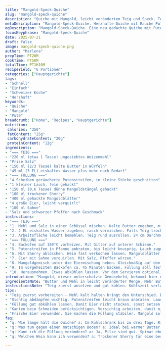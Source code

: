 ```yaml
---
title: "Mangold-Speck-Quiche"
slug: "mangold-speck-quiche"
description: "Quiche mit Mangold, leicht verändertem Teig und Speck. Teig weniger Wasser, mehr Fett. Speck durch geräucherte Putenstreifen ersetzt. Lauch statt Zwiebel. Weißwein durch trockenen Sherry. Zutaten reduziert/erhöht. Dauer variiert. Schrittfolge neu angeordnet. Resultat eine herzhafte Quiche mit neuem Geschmacksschwerpunkt."
metaDescription: "Mangold-Speck-Quiche. Herzhafte Quiche mit Rauche Putenstreifen. Lecker, leicht abgewandelt. Ideal fürs Mittagessen oder Abendessen. Gleich ausprobieren."
ogDescription: "Mangold-Speck-Quiche. Eine neu gedachte Quiche mit Putenstreifen und frischen Zutaten. Ideal für jeden Anlass."
focusKeyphrase: "Mangold-Speck-Quiche"
date: 2025-07-21
draft: false
image: mangold-speck-quiche.png
author: "Marlena"
prepTime: PT20M
cookTime: PT50M
totalTime: PT1H10M
recipeYield: "6 Portionen"
categories: ["Hauptgerichte"]
tags:
- "Schnell"
- "Einfach"
- "Schweizer Küche"
- "Herzhaft"
keywords:
- "Quiche"
- "Mangold"
- "Pute"
breadcrumb: ["Home", "Recipes", "Hauptgerichte"]
nutrition: 
 calories: "350"
 fatContent: "25g"
 carbohydrateContent: "20g"
 proteinContent: "12g"
ingredients:
- "=== TEIG ==="
- "220 ml (etwa 1 Tasse) ungesiebtes Weizenmehl"
- "Prise Salz"
- "150 ml (2/3 Tasse) kalte Butter in Würfeln"
- "45 ml (3 EL) eiskaltes Wasser plus mehr nach Bedarf"
- "=== FÜLLUNG ==="
- "4 Scheiben geräucherte Putenstreifen, in kleine Stücke geschnitten"
- "1 kleiner Lauch, fein gehackt"
- "150 ml (0,6 Tasse) dünne Mangoldstängel gehackt"
- "100 ml trockener Sherry"
- "400 ml gehackte Mangoldblätter"
- "4 große Eier, leicht verquirlt"
- "100 ml Sahne"
- "Salz und schwarzer Pfeffer nach Geschmack"
instructions:
- "=== TEIG ==="
- "1. Mehl und Salz in einer Schüssel mischen. Kalte Butter zugeben, mit den Fingerspitzen verreiben oder im Foodprozessor pulsieren, bis Butterstückchen Erbsengröße erreichen."
- "2. 2 EL eiskaltes Wasser zugeben, rasch vermischen. Falls Teig trocken, weitere 1-2 EL Wasser einarbeiten. Nicht zu lange kneten. Forme runden Fladen. In Klarsichtfolie wickeln, 45 Min. in den Kühlschrank."
- "3. Arbeitsfläche leicht bemehlen. Teig rund ausrollen, 24 cm Durchmesser. Form leicht buttern. Teig einlegen, hochziehen, überschüssigen Rand abschneiden oder einschlagen. Teig 40 Min. kalt stellen."
- "=== FÜLLUNG ==="
- "4. Backofen auf 180°C vorheizen. Mit Gitter auf unterer Schiene."
- "5. Putenstreifen in Pfanne anbraten, bis leicht knusprig. Lauch zugeben, glasig dünsten. Mangoldstängel unterrühren, 2 Min. mitdünsten."
- "6. Mit Sherry ablöschen. Wein fast verkochen lassen. Mangoldblätter hinzufügen, unter Rühren zusammenfallen. Mit Salz, Pfeffer abschmecken. Etwas abkühlen lassen."
- "7. Eier mit Sahne verquirlen. Mit Salz, Pfeffer würzen."
- "8. Mangoldgemisch unter die Eiermischung heben. Gleichmäßig auf dem Teigboden verteilen."
- "9. Im vorgeheizten Backofen ca. 45 Minuten backen. Füllung soll fest sein, Teig goldbraun."
- "10. Herausnehmen. Etwas abkühlen lassen. Vor dem Servieren optional leichte Risse an den Rändern schneiden, damit sich die Quiche beim Schneiden nicht zerfetzt."
introduction: "Mangold, dieser unterschätzte Gemüseheld, bekommt hier eine herbe Begleitung. Die roten Stiele, saftig grüne Blätter. Speck wird ersetzt durch Pute, damit das Fett milder wirkt. Teig dichter durch weniger Wasser. Sherry statt Weißwein gibt Tiefe, schwere Noten. Lauch ersetzt Zwiebel: süßer, feiner. Schmort in der Pfanne, gibt Aroma ab. Der Teig bleibt außen knusprig, innen zart. Eier und Sahne binden die Füllung. Garzeit leicht verlängert wegen Sahneanteil. Formen rund, Größe auf 24 cm wachsend, mehr Füllung. Vorsichtig rollen, kalt stellen. Quiche klassisch, doch neu gedacht. Für alle, die draußen etwas anderes wollen. Zum Mittag, am Abend. Aufgewärmt oder frisch, immer eine Portion. Vegetarier tauschen Pute gegen Pilze – funktioniert auch. Wenig Zutaten, viel Geschmack. Genau die Mischung, die genügt. Keine Nüsse, keine ausgefallenen Zutaten, aber mit kleinen Drehungen. Wiederholt backen, immer anders. Nie alt."
ingredientsNote: "Butter und Mehl in leicht veränderter Menge. Mehr Butter gibt mehr Geschmack, weniger Wasser macht Teig fester, weniger klebrig. Putenstreifen statt Speck fallen weniger salzig aus, dafür rauchiger. Lauch mildert die Schärfe und bringt Süße. Sherry ist aromatischer als Weißwein, aber nicht süß. Sahne ersetzt Milch, macht Füllung cremiger. Mangold sachte gebräunt nimmt Kekaracht. Salz sparsam, Pfeffer möglichst frisch gemahlen. Auch Petersilie oder Thymian passen, wenn man variieren will. Teig möglichst rasch verarbeiten, Kälte bewahrt Struktur. Kühlung des Teigs nicht auslassen, erleichtert Ausrollen, verhindert Schrumpfen beim Backen. Gute Qualität beim Mehl wählen – Standard Weizenmehl genügt. Eier frisch. Füllung luftig, nicht zu flüssig durch die Sahne, um zusammenzuhalten während des Backens. Volumen der Flüssigkeit geringfügig anpassen je nach Gemüse nach Saftigkeit."
instructionsNote: "Teig zuerst ansetzen und gut kühlen. Kühlszeit verlängert Fingerfreundlichkeit. Backofen auf richtige Temperatur bringen, Gitter bewusst möglichst niedrig platzieren – Boden knusprig. Putenstreifen anbraten bis leicht braun, nicht verbrennen, dann Lauch und Mangoldstiele, kurz zusammen schmoren. Ablöschen mit Sherry, gut fast verdampfen lassen, damit Geschmack bleibt, aber Flüssigkeit reduziert wird. Mangoldblätter zum Schluss hinzugeben, nur welken lassen. Füllung abkühlen lassen, um Eimischung nicht zu stocken. Eier und Sahne vorsichtig vermixen, nicht zu viel Luft hinein schlagen. Alles vermengen, sonst ungleichmäßiges Backen. Füllung gut auf Teigfläche verteilen, nicht zu dick und nicht dünn. Backzeit im Auge behalten – Sahne verlängert Garzeit. Am Ende mit Holzstäbchen testen, ob Füllung gesetzt ist. Quiche nach Backen langsam abkühlen lassen, sonst zerfällt sie beim Schneiden. Kanten beim Schluss zu schneiden vorsichtig behandeln, damit nicht reißt. Reste in Kühlschrank, am nächsten Tag kurz im Ofen nochmals aufbacken, schmeckt aufgewärmt fast noch besser."
tips:
- "Teig zuerst vorbereiten - Mehl kalt halten bringt den Unterschied. Butter Stückchen, kein Erhitzen. Flüssigkeit wieder kühl. Kühlschrank wichtig. 45 Minuten einlegen. Teig nicht weich kneten, bleibt lockerer. Arbeitsfläche bemehlen. Teig rund ausrollen."
- "Richtig abdämpfen wichtig. Putenstreifen leicht braun anbraten. Lauch gleich rein, wenig Zeit verlieren. Kurz glasig, nicht verbrennen. Mangoldstängel dazu, leicht mitdünsten. Sherry verwenden, der Geschmack verbessert. Fast verdampfen lassen. Mangoldblätter nur kurz mante."
- "Füllung gut abkühlen lassen. Damit Eier nicht stocken, sonst setzen sie sich ab. Sahne und Eier mixen, aber nicht zu viel Luft drin. Auf den Teig gleichmäßig verteilen. Zu dünn und zu dick, beides nicht optimal. Backen aufpassen, Ofen nicht zu warm."
- "Kanten beim Schneiden berücksichtigen. Vorsichtig arbeiten, damit nichts reißt. Quiche nach dem Backen abkühlen lassen. Reste im Kühlschrank, dann kann man aufwärmen. Schmeckt fast besser am nächsten Tag. Klare Struktur anschauen, nicht zerfallen lassen."
- "Frische Eier verwenden. Sie machen die Füllung stabiler. Mangold sollte gut gewaschen sein. Klein schneiden für gleichmäßige Garzeit. Salz sparsam – damit der Geschmack nicht überlagert. Petersilie oder Thymian für den Zusatzgeschmack."
faq:
- "q: Wie lange hält die Quiche? a: Im Kühlschrank bis zu drei Tage. Richtig abgedeckt. Keine Feuchtigkeit. Im Ofen aufwärmen, so bleibt sie gut."
- "q: Was tun gegen einen matschigen Boden? a: Ideal bei warmer Butter und kaltem Wasser. Guter Ofen wichtig. Möglicherweise länger backen bei feuchter Füllung."
- "q: Kann ich die Füllung verändern? a: Ja, Pilze sind gut. Spinat ebenfalls eine Option. Gemüse variieren. Immer schneiden, damit es schnell gart. Nüsse könnten eine interessante Note bringen."
- "q: Welchen Wein kann ich verwenden? a: Trockener Sherry für eine besondere Note. Alternativ: weisser Wein oder Gemüsebrühe. Beide funktionieren gut. Achte auf den Geschmack – rauchiger oder leichter."

---
```

